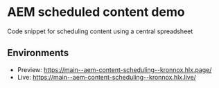 # AEM scheduled content demo
Code snippet for scheduling content using a central spreadsheet

## Environments
- Preview: https://main--aem-content-scheduling--kronnox.hlx.page/
- Live: https://main--aem-content-scheduling--kronnox.hlx.live/
